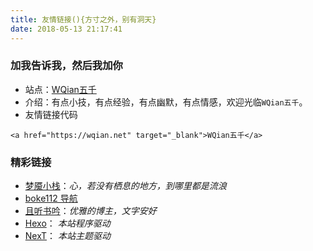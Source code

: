 ```yaml
---
title: 友情链接(){方寸之外，别有洞天}
date: 2018-05-13 21:17:41
---
```

### 加我告诉我，然后我加你
- 站点：[WQian五千](https://wqian.net)
- 介绍：有点小技，有点经验，有点幽默，有点情感，欢迎光临`WQian五千`。
- 友情链接代码
```
<a href="https://wqian.net" target="_blank">WQian五千</a>
```
### 精彩链接
- [梦魇小栈](https://blog.ihoey.com)：*心，若没有栖息的地方，到哪里都是流浪*
- [boke112 导航](https://boke112.com/)
- [且听书吟](https://yufan.me)：*优雅的博主，文字安好*
- [Hexo](https://hexo.io/)： *本站程序驱动*
- [NexT](https://github.com/theme-next/hexo-theme-next)： *本站主题驱动*
